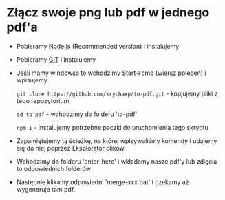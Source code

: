 # Złącz swoje png lub pdf w jednego pdf'a
- Pobieramy [Node.js](https://nodejs.org/en/) (Recommended version) i instalujemy
- Pobieramy [GIT](https://git-scm.com/) i instalujemy
- Jeśli mamy windowsa to wchodzimy Start->cmd (wiersz poleceń) i wpisujemy 

    `git clone https://github.com/krychaxp/to-pdf.git` - kopjujemy pliki z tego repozytorium
    
    `cd to-pdf` - wchodzimy do folderu 'to-pdf'
    
    `npm i` - instalujemy potrzebne paczki do uruchomienia tego skryptu

- Zapamiętujemy tą ścieżkę, na której wpisywaliśmy komendy i udajemy się do niej poprzez Eksplorator plików
- Wchodzimy do folderu 'enter-here' i wkładamy nasze pdf'y lub zdjęcia to odpowiednich folderów
- Następnie klikamy odpowiedni 'merge-xxx.bat' i czekamy aż wygeneruje tam pdf. 